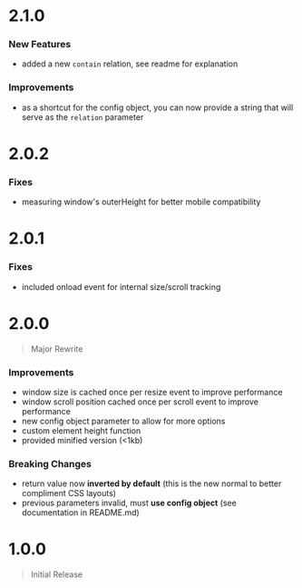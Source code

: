 # 2.1.0
### New Features
* added a new `contain` relation, see readme for explanation
### Improvements
* as a shortcut for the config object, you can now provide
a string that will serve as the `relation` parameter
# 2.0.2
### Fixes
* measuring window's outerHeight for better mobile compatibility
# 2.0.1
### Fixes
* included onload event for internal size/scroll tracking
# 2.0.0
> Major Rewrite
### Improvements
* window size is cached once per resize event to improve performance
* window scroll position cached once per scroll event to improve
performance
* new config object parameter to allow for more options
* custom element height function
* provided minified version (<1kb)
### Breaking Changes
* return value now **inverted by default** (this is the new normal
to better compliment CSS layouts)
* previous parameters invalid, must **use config object** (see
documentation in README.md)

# 1.0.0
> Initial Release
